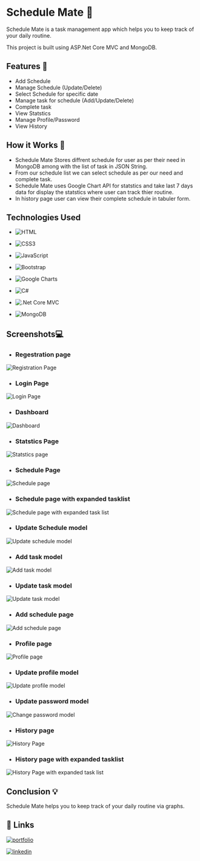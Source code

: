 # Schedule Mate 📑

Schedule Mate is a task management app which helps you to keep track of your daily routine.

This project is built using ASP.Net Core MVC and MongoDB.



## Features 🎯
- Add Schedule
- Manage Schedule (Update/Delete)
- Select Schedule for specific date
- Manage task for schedule (Add/Update/Delete)
- Complete task
- View Statstics
- Manage Profile/Password
- View History
## How it Works 🤔
- Schedule Mate Stores diffrent schedule for user as per their need in MongoDB among with the list of task in JSON String.
- From our schedule list we can select schedule as per our need and complete task.
- Schedule Mate uses Google Chart API for statstics and take last 7 days data for display the statstics where user can track thier routine.
- In history page user can view their complete schedule in tabuler form.

## Technologies Used
* ![HTML](https://img.shields.io/badge/HTML5-E34F26?style=for-the-badge&logo=html5&logoColor=white)

* ![CSS3](https://img.shields.io/badge/CSS3-1572B6?style=for-the-badge&logo=css3&logoColor=white)

* ![JavaScript](https://img.shields.io/badge/JavaScript-323330?style=for-the-badge&logo=javascript&logoColor=F7DF1E)

* ![Bootstrap](https://img.shields.io/badge/Bootstrap-563D7C?style=for-the-badge&logo=bootstrap&logoColor=white)

* ![Google Charts](https://img.shields.io/badge/Google%20Charts-FF6384?style=for-the-badge&logo=google&logoColor=white)

* ![C#](https://img.shields.io/badge/C%23-239120?style=for-the-badge&logo=c-sharp&logoColor=white)

* ![.Net Core MVC](https://img.shields.io/badge/asp.NET%20Core%20MVC-512BD4?style=for-the-badge&logo=dotnet&logoColor=white)


* ![MongoDB](https://img.shields.io/badge/MongoDB-4EA94B?style=for-the-badge&logo=mongodb&logoColor=white)

## Screenshots💻
- ### Regestration page
 ![Registration Page](https://github.com/anuragjaiswal12/Schedule_Mate/assets/69246276/be8bf9b9-586b-4b63-be8d-08d00f5ce48b)

- ### Login Page
![Login Page](https://github.com/anuragjaiswal12/Schedule_Mate/assets/69246276/ae5afec3-ad75-4b68-a303-e2544def36f5)

- ### Dashboard
![Dashboard](https://github.com/anuragjaiswal12/Schedule_Mate/assets/69246276/2dd4490a-e65d-4afe-ba42-0987a24c8e4d)

- ### Statstics Page
![Statstics page](https://github.com/anuragjaiswal12/Schedule_Mate/assets/69246276/a1764899-f8b6-4643-b8ed-a5ae6175e245)

- ### Schedule Page
![Schedule page](https://github.com/anuragjaiswal12/Schedule_Mate/assets/69246276/8c6dd591-bbca-407b-af53-b8e6bc18913b)

- ### Schedule page with expanded tasklist
![Schedule page with expanded task list](https://github.com/anuragjaiswal12/Schedule_Mate/assets/69246276/33001e46-0182-4dd7-9138-3f9ff9b1e359)

- ### Update Schedule model
![Update schedule model](https://github.com/anuragjaiswal12/Schedule_Mate/assets/69246276/2cf86b44-409c-48e2-81df-e34132aadf26)

- ### Add task model
![Add task model](https://github.com/anuragjaiswal12/Schedule_Mate/assets/69246276/be18da02-e3f3-4953-8b25-5c9eb2ee1f75)

- ### Update task model
![Update task model](https://github.com/anuragjaiswal12/Schedule_Mate/assets/69246276/8e27abd3-e44a-45be-804f-6231df173dff)

- ### Add schedule page
![Add schedule page](https://github.com/anuragjaiswal12/Schedule_Mate/assets/69246276/d5ebd7dd-5bcd-41d4-a750-aba17ce33b10)

- ### Profile page
![Profile page](https://github.com/anuragjaiswal12/Schedule_Mate/assets/69246276/b04dd4b9-992e-4a15-8482-6799bdecfd20)

- ### Update profile model
![Update profile model](https://github.com/anuragjaiswal12/Schedule_Mate/assets/69246276/4b769d99-a3f8-4c28-9d87-eae43aa759ba)

- ### Update password model
![Change password model](https://github.com/anuragjaiswal12/Schedule_Mate/assets/69246276/507b088c-4d6e-43e0-abb9-e3b6326178b1)

- ### History page
![History Page](https://github.com/anuragjaiswal12/Schedule_Mate/assets/69246276/868cdf15-60a6-4b8d-8680-52ba880d4549)

- ### History page with expanded tasklist
![History Page with expanded task list](https://github.com/anuragjaiswal12/Schedule_Mate/assets/69246276/2e416653-eb41-4cac-8eb4-3712a12b7d73)


## Conclusion 💡

Schedule Mate helps you to keep track of your daily routine via graphs. 
## 🔗 Links
[![portfolio](https://img.shields.io/badge/my_portfolio-000?style=for-the-badge&logo=ko-fi&logoColor=white)](https://anuragjaiswal12.netlify.app/)

[![linkedin](https://img.shields.io/badge/linkedin-0A66C2?style=for-the-badge&logo=linkedin&logoColor=white)](https://www.linkedin.com/in/anuragjaiswal12)
